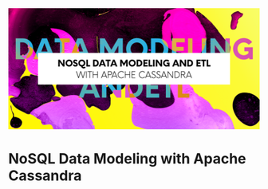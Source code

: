 <picture>
    <img src="repo/img/data-modeling-and-etl-cassandra.png" alt="NoSQL Data Modeling with Apache Cassandra" width="900">
</picture>


# NoSQL Data Modeling with Apache Cassandra
